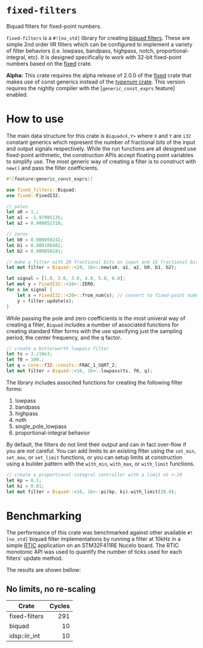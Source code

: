 # `fixed-filters`

Biquad filters for fixed-point numbers.

`fixed-filters` is a `#![no_std]` library for creating [biquad filters](https://en.wikipedia.org/wiki/Digital_biquad_filter).  These are simple 2nd order IIR filters which can be configured to implement a variety of filter behaviors (i.e. lowpass, bandpass, highpass, notch, proportional-integral, etc).  It is designed specifically to work with 32-bit fixed-point numbers based on the [fixed](https://crates.io/crates/fixed) crate.

**Alpha:** This crate requires the alpha release of 2.0.0 of the [fixed](https://crates.io/crates/fixed) crate that makes use of const generics instead of the [*typenum*
crate](https://crates.io/crate/typenum). This version requires the nightly compiler with the [`generic_const_exprs` feature] enabled.

# How to use

The main data structure for this crate is `Biquad<X,Y>` where `X` and `Y` are `i32` constant generics which represent the number of fractional bits of the input and output signals respectively.  While the run functions are all designed use fixed-point arithmetic, the construction APIs accept floating point variables to simplify use.  The most generic way of creating a filter is to construct with `new()` and pass the filter coefficients.

```rust
#![feature(generic_const_exprs)]

use fixed_filters::Biquad;
use fixed::FixedI32;

// poles
let a0 = 1.;
let a1 = -1.97985135;
let a2 = 0.980052318;

// zeros
let b0 = 0.000050241;
let b1 = 0.000100482;
let b2 = 0.000050241;

// make a filter with 20 fractional bits on input and 16 fractional bits on output
let mut filter = Biquad::<20, 16>::new(a0, a1, a2, b0, b1, b2);

let signal = [1.0, 2.0, 3.0, 4.0, 5.0, 6.0];
let mut y = FixedI32::<16>::ZERO;
for s in signal {
	let x = FixedI32::<20>::from_num(s); // convert to fixed-point number
	y = filter.update(x);
}
```

While passing the pole and zero coefficients is the most univeral way of creating a filter, `Biquad` includes a number of associated functions for creating standard filter forms with the use specifying just the sampling period, the center frequency, and the q factor.

```rust
// create a butterworth lowpass filter
let ts = 1./10e3;
let f0 = 100.;
let q = core::f32::consts::FRAC_1_SQRT_2;
let mut filter = Biquad::<16, 16>::lowpass(ts, f0, q);
```

The library includes associted functions for creating the following filter forms:

1.  lowpass
2.  bandpass
3.  highpass
4.  noth
5.  single_pole_lowpass
6.  proportional-integral behavior

By default, the filters do not limit their output and can in fact over-flow if you are not careful.  You can add limits to an existing filter using the `set_min`, `set_max`, or `set_limit` functions, or you can setup limits at construction using a builder pattern with the `with_min`, `with_max`, or `with_limit` functions.

```rust
// create a proportional-integral controller with a limit ot +-20
let kp = 0.1;
let ki = 0.01;
let mut filter = Biquad::<16, 16>::pi(kp, ki).with_limit(20.0);
```

# Benchmarking

The performance of this crate was benchmarked against other available `#![no_std]` biquad filter implementations by running a filter at 10kHz in a simple [RTIC](https://rtic.rs/1/book/en/) application on an STM32F411RE Nucelo board.  The RTIC monotonic API was used to quantify the number of ticks used for each filters' update method.

The results are shown bellow:

## No limits, no re-scaling

| Crate         | Cycles        |
| ------------- | -------------:|
| fixed-filters | 291           |
| biquad        | 10            |
| idsp::iir_int | 10            |